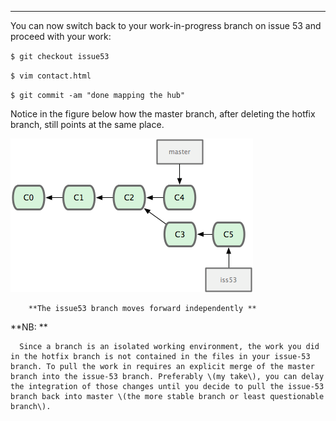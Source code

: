 
---



You can now switch back to your work-in-progress branch on issue 53 and proceed with your work:

`$ git checkout issue53`

`$ vim contact.html`

`$ git commit -am "done mapping the hub"`



Notice in the figure below how the master branch, after deleting the hotfix branch, still points at the same place.



![](/assets/back.png)



        **The issue53 branch moves forward independently **



**NB: **

      Since a branch is an isolated working environment, the work you did in the hotfix branch is not contained in the files in your issue-53 branch. To pull the work in requires an explicit merge of the master branch into the issue-53 branch. Preferably \(my take\), you can delay the integration of those changes until you decide to pull the issue-53 branch back into master \(the more stable branch or least questionable branch\).

